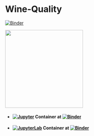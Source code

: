 # Wine-Quality

[![Binder](https://mybinder.org/static/logo.svg?v=f9f0d927b67cc9dc99d788c822ca21c0)](https://mybinder.org)

<img src="https://mybinder.org/static/logo.svg?v=f9f0d927b67cc9dc99d788c822ca21c0" data-canonical-src="https://mybinder.org/" width="250" height="250" />

- #### [![Jupyter](https://avatars1.githubusercontent.com/u/7388996?s=200&v=4=50x50)](https://github.com/jupyter) Container at [![Binder](https://mybinder.org/badge_logo.svg)](https://mybinder.org/v2/gh/optmogames/Wine-Quality.git/master)

- #### [![JupyterLab](https://avatars1.githubusercontent.com/u/22800682?s=200&v=4=50x50)](https://github.com/jupyterlab) Container at [![Binder](https://mybinder.org/badge_logo.svg)](https://mybinder.org/v2/gh/optmogames/Wine-Quality.git/master?urlpath=lab)
